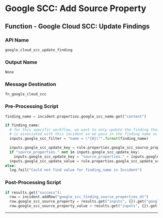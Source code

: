 <!--
    DO NOT MANUALLY EDIT THIS FILE
    THIS FILE IS AUTOMATICALLY GENERATED WITH resilient-sdk codegen
-->

# Google SCC: Add Source Property

## Function - Google Cloud SCC: Update Findings

### API Name
`google_cloud_scc_update_finding`

### Output Name
`None`

### Message Destination
`fn_google_cloud_scc`

### Pre-Processing Script
```python
finding_name = incident.properties.google_scc_name.get("content")

if finding_name:
  # for this specific workflow, we want to only update the finding that
  # is associated with this incident so we pass in the finding name as the filter
  inputs.google_scc_filter = "name = \"{0}\"".format(finding_name)
  
  inputs.google_scc_update_key = rule.properties.google_scc_source_property_name
  if "source_properties." not in inputs.google_scc_update_key:
    inputs.google_scc_update_key = "source_properties." + inputs.google_scc_update_key
  inputs.google_scc_update_value = rule.properties.google_scc_update_value
else:
  log.fail("Could not find value for finding_name in Incident")
```

### Post-Processing Script
```python
if results.get("success"):
  row = incident.addRow("google_scc_finding_source_properties_dt")
  row.google_scc_source_property = results.get("inputs", {}).get("google_scc_update_key").split(".")[-1]
  row.google_scc_source_property_value = results.get("inputs", {}).get("google_scc_update_value")
```

---


